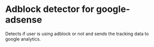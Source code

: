 # Adblock detector for google-adsense
Detects if user is using adblock or not and sends the tracking data to google analytics.
